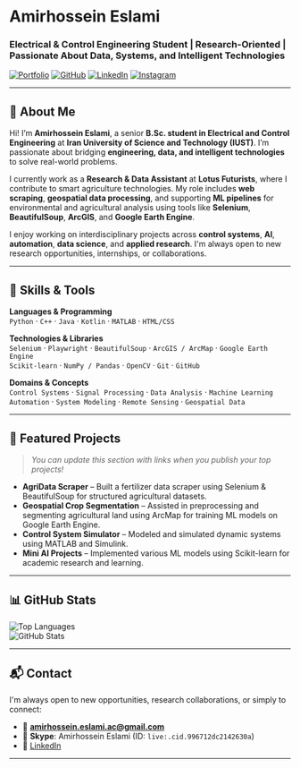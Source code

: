 # Amirhossein Eslami  
### Electrical & Control Engineering Student | Research-Oriented | Passionate About Data, Systems, and Intelligent Technologies

[![Portfolio](https://img.shields.io/badge/Portfolio-About.me-blue)](https://about.me/amirhosseineslami)
[![GitHub](https://img.shields.io/badge/GitHub-amirhosseineslami-181717?logo=github)](https://github.com/amirhosseineslami)
[![LinkedIn](https://img.shields.io/badge/LinkedIn-Amir%20Hossein%20Eslami-blue?logo=linkedin)](https://www.linkedin.com/in/amir-hossein-eslami)
[![Instagram](https://img.shields.io/badge/Instagram-@AmirHEslamy-E4405F?logo=instagram&logoColor=white)](https://www.instagram.com/AmirhEslamy)

---

## 🚀 About Me

Hi! I’m **Amirhossein Eslami**, a senior **B.Sc. student in Electrical and Control Engineering** at **Iran University of Science and Technology (IUST)**. I’m passionate about bridging **engineering, data, and intelligent technologies** to solve real-world problems.

I currently work as a **Research & Data Assistant** at **Lotus Futurists**, where I contribute to smart agriculture technologies. My role includes **web scraping**, **geospatial data processing**, and supporting **ML pipelines** for environmental and agricultural analysis using tools like **Selenium**, **BeautifulSoup**, **ArcGIS**, and **Google Earth Engine**.

I enjoy working on interdisciplinary projects across **control systems**, **AI**, **automation**, **data science**, and **applied research**. I'm always open to new research opportunities, internships, or collaborations.

---

## 🧠 Skills & Tools

**Languages & Programming**  
`Python` · `C++` · `Java` · `Kotlin` · `MATLAB` · `HTML/CSS`

**Technologies & Libraries**  
`Selenium` · `Playwright` · `BeautifulSoup` · `ArcGIS / ArcMap` · `Google Earth Engine`  
`Scikit-learn` · `NumPy / Pandas` · `OpenCV` · `Git` · `GitHub`

**Domains & Concepts**  
`Control Systems` · `Signal Processing` · `Data Analysis` · `Machine Learning`  
`Automation` · `System Modeling` · `Remote Sensing` · `Geospatial Data`

---

## 🧩 Featured Projects

> *You can update this section with links when you publish your top projects!*

- **AgriData Scraper** – Built a fertilizer data scraper using Selenium & BeautifulSoup for structured agricultural datasets.  
- **Geospatial Crop Segmentation** – Assisted in preprocessing and segmenting agricultural land using ArcMap for training ML models on Google Earth Engine.  
- **Control System Simulator** – Modeled and simulated dynamic systems using MATLAB and Simulink.  
- **Mini AI Projects** – Implemented various ML models using Scikit-learn for academic research and learning.

---

## 📊 GitHub Stats

![Top Languages](https://github-readme-stats.vercel.app/api/top-langs/?username=amirhosseineslami&layout=compact&langs_count=6&theme=radical)  
![GitHub Stats](https://github-readme-stats.vercel.app/api?username=amirhosseineslami&show_icons=true&theme=radical)

---

## 📬 Contact

I'm always open to new opportunities, research collaborations, or simply to connect:

- 📧 **amirhossein.eslami.ac@gmail.com**  
- 💬 **Skype**: Amirhossein Eslami (ID: `live:.cid.996712dc2142630a`)  
- 🔗 [LinkedIn](https://www.linkedin.com/in/amir-hossein-eslami)

---

